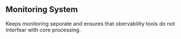 ## Monitoring System
Keeps monitoring seporate and ensures that obervability tools do not interfear with core processing.

##
